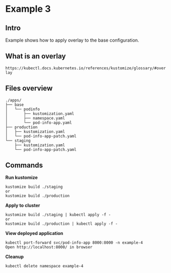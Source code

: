 # Example 3

## Intro

Example shows how to apply overlay to the base configuration.

## What is an overlay

`https://kubectl.docs.kubernetes.io/references/kustomize/glossary/#overlay`

## Files overview

```
./apps/
├── base
│   └── podinfo
│       ├── kustomization.yaml
│       ├── namespace.yaml
│       └── pod-info-app.yaml
├── production
│   ├── kustomization.yaml
│   └── pod-info-app-patch.yaml
└── staging
    ├── kustomization.yaml
    └── pod-info-app-patch.yaml
```

## Commands

__Run kustomize__
```
kustomize build ./staging
or
kustomize build ./production
```

__Apply to cluster__
```
kustomize build ./staging | kubectl apply -f -
or
kustomize build ./production | kubectl apply -f -
```

__View deployed application__
```
kubectl port-forward svc/pod-info-app 8000:8000 -n example-4
Open http://localhost:8000/ in browser
```

__Cleanup__
```
kubectl delete namespace example-4
```